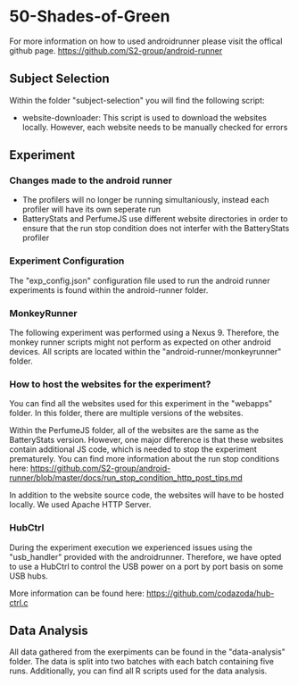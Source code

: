 # 50-Shades-of-Green
For more information on how to used androidrunner please visit the offical github page.
https://github.com/S2-group/android-runner

## Subject Selection
Within the folder "subject-selection" you will find the following script:
- website-downloader: This script is used to download the websites locally. However, each website needs to be manually checked for errors

## Experiment 
### Changes made to the android runner
- The profilers will no longer be running simultaniously, instead each profiler will have its own seperate run
- BatteryStats and PerfumeJS use different website directories in order to ensure that the run stop condition does not interfer with the BatteryStats profiler


### Experiment Configuration

The "exp_config.json" configuration file used to run the android runner experiments is found within the android-runner folder.


### MonkeyRunner
The following experiment was performed using a Nexus 9. Therefore, the monkey runner scripts might not perform as expected on other android devices. All scripts are located within the "android-runner/monkeyrunner" folder. 

### How to host the websites for the experiment?
You can find all the websites used for this experiment in the "webapps" folder. In this folder, there are multiple versions of the websites. 

Within the PerfumeJS folder, all of the websites are the same as the BatteryStats version. However, one major difference is that these websites contain additional JS code, which is needed to stop the experiment prematurely. You can find more information about the run stop conditions here:
https://github.com/S2-group/android-runner/blob/master/docs/run_stop_condition_http_post_tips.md

In addition to the website source code, the websites will have to be hosted locally. We used Apache HTTP Server. 

### HubCtrl 
During the experiment execution we experienced issues using the "usb_handler" provided with the androidrunner. Therefore, we have opted to use a HubCtrl to control the USB power on a port by port basis on some USB hubs.

More information can be found here:
https://github.com/codazoda/hub-ctrl.c

## Data Analysis 

All data gathered from the exerpiments can be found in the "data-analysis" folder. The data is split into two batches with each batch containing five runs.
Additionally, you can find all R scripts used for the data analysis.
